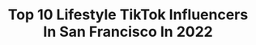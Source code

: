 ---
title: Top 10 Lifestyle TikTok Influencers In San Francisco In 2022
description: >-
  Find top lifestyle TikTok influencers in San Francisco in 2022. Most popular hashtags: #fyp #bayarea #sanfrancisco #foryoupage.
platform: TikTok
hits: 10
text_top: Analyze the most popular TikTok influencers on inBeat.
text_bottom: Our platform has 10 TikTok influencers like this in San Francisco, United States for you to pitch.
profiles:
  - username: "jyo_shankar"
    fullname: >-
      Jyotsna Shankar
    bio: >-
      Travel & Lifestyle Blogger San Francisco Bay Area based Instagram: @jyo_shankar
    location: "United States"
    followers: 14500
    engagement: 957
    commentsToLikes: 0.048653
    id: ck8saa4l117bv0j78ade4z9vk
    verified: false
    hashtags: "#travelblog, #hellofall, #travellife, #tiktoktravel"
  - username: "lifestylebabe"
    fullname: >-
      m & s
    bio: >-
      ☆ lifestyle ☆ 💌: lifestylebabe@yahoo.com BLM
    location: "United States"
    followers: 154100
    engagement: 1644
    commentsToLikes: 0.015016
    id: ck7zo7n0zikh70j7843v581vp
    verified: false
    hashtags: "#aesthetic, #spaceforcewalk, #foryou, #aesthetics"
  - username: "eattravelrock"
    fullname: >-
      Kelly Rizzo
    bio: >-
      TV Host Food/Travel/Lifestyle Expert IG @eattravelrock Mrs. @bobsaget
    location: "United States"
    followers: 168200
    engagement: 1023
    commentsToLikes: 0.020429
    id: ck80oq80jj7lk0j78wd2t1otg
    verified: true
    hashtags: "#pumpkinrecipes, #airtravel, #covidsafety, #travelsafety"
  - username: "hyphyculture"
    fullname: >-
      hyphyculture
    bio: >-
      Official Tiktok of HyphyCulture™️ BAY AREA CA. Lifestyle,Culture & Entertainment
    location: "United States"
    followers: 13328
    engagement: 694
    commentsToLikes: 0.015111
    id: ck9fmcnsbsnea0j78krsvh4w2
    verified: false
    hashtags: "#cali, #bayareacheck, #sanfrancisco, #bestfandom"
  - username: "king_randy23"
    fullname: >-
      King_Randy23
    bio: >-
      🔥 Fast Weight loss motivator🔥 from 0 to 💯‼️ Check my bio for a new life style
    location: "United States"
    followers: 9106
    engagement: 931
    commentsToLikes: 0.104211
    id: ckcja2a5w87ba0j23ce97nja0
    verified: false
    hashtags: "#biden2020, #ohno, #stitch, #fyp"
  - username: "beach.vibes.grwm"
    fullname: >-
      hi
    bio: >-
      tysm for 22k! tpwk she/her
    location: "United States"
    followers: 22200
    engagement: 2688
    commentsToLikes: 0.088966
    id: ckcotog7y8gcj0j23u5nw957v
    verified: false
    hashtags: "#avocadotoast, #urbanoutfitters, #vlog, #tppaudition2big"
  - username: "gym_sharky33"
    fullname: >-
      getty_san
    bio: >-
      🇵🇭 🇺🇸Bayarea Daddy Shark All smiles no hate 10k? 🤪
    location: "United States"
    followers: 27200
    engagement: 665
    commentsToLikes: 0.093062
    id: ckbqudx7heuj20j23wqzi0id2
    verified: false
    hashtags: "#vibe, #foryoupage, #pinoy, #over40"
  - username: "marlenahudson"
    fullname: >-
      Marlena Hudson
    bio: >-
      YouTube: Marlena Hudson Instagram: marlenahudson_ Big sister of lilhuddy
    location: "United States"
    followers: 471800
    engagement: 1621
    commentsToLikes: 0.025151
    id: ckbqq74prb24c0j23mldteh8g
    verified: false
    hashtags: "#youtube, #fyp, #xyzbca, #video"
  - username: "apathhhh"
    fullname: >-
      alicia path
    bio: >-
      mi ♡ insta - alicia_path ☆
    location: "United States"
    followers: 49800
    engagement: 1451
    commentsToLikes: 0.015886
    id: ck7zoic4fkazc0j78fosywrw5
    verified: false
    hashtags: "#michigan, #cali, #foryoupage, #summer"
  - username: "jaaylinh"
    fullname: >-
      Jenny 🦋
    bio: >-
      19 | oakland | D.N follow my IG🤍
    location: "United States"
    followers: 4586
    engagement: 953
    commentsToLikes: 0.041638
    id: ckbf7x7wdy1vc0j23tq1iqt4r
    verified: false
    hashtags: "#asian, #viet, #foryou, #sneakerhead"
---